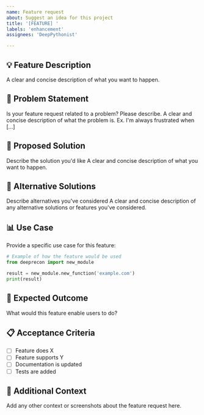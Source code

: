 ```yaml
---
name: Feature request
about: Suggest an idea for this project
title: '[FEATURE] '
labels: 'enhancement'
assignees: 'DeepPythonist'

---
```


## 💡 Feature Description
A clear and concise description of what you want to happen.

## 🎯 Problem Statement
Is your feature request related to a problem? Please describe.
A clear and concise description of what the problem is. Ex. I'm always frustrated when [...]

## 💭 Proposed Solution
Describe the solution you'd like
A clear and concise description of what you want to happen.

## 🔄 Alternative Solutions
Describe alternatives you've considered
A clear and concise description of any alternative solutions or features you've considered.

## 📊 Use Case
Provide a specific use case for this feature:
```python
# Example of how the feature would be used
from deeprecon import new_module

result = new_module.new_function('example.com')
print(result)
```

## 🎉 Expected Outcome
What would this feature enable users to do?

## 📋 Acceptance Criteria
- [ ] Feature does X
- [ ] Feature supports Y
- [ ] Documentation is updated
- [ ] Tests are added

## 📝 Additional Context
Add any other context or screenshots about the feature request here. 